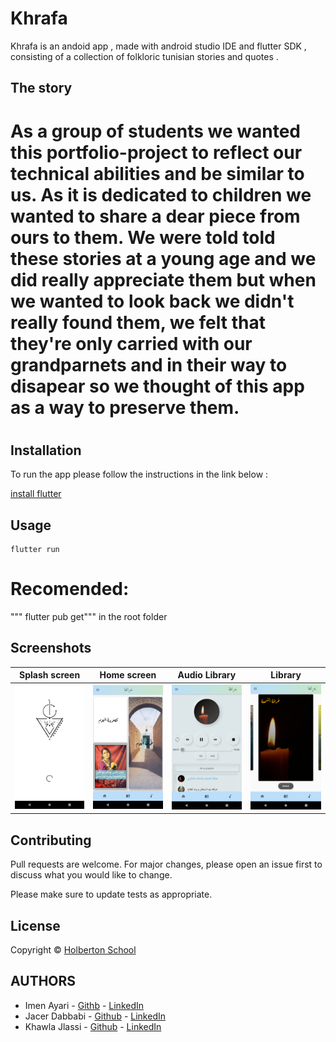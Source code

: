 # Khrafa

Khrafa is an andoid app , made with android studio IDE and flutter SDK , consisting of a collection of folkloric tunisian stories and quotes .

## The story 
<H1>As a group of students we wanted this portfolio-project to reflect our technical abilities and be similar to us. As it is dedicated to children we wanted to share a dear piece from ours to them.
We were told told these stories at a young age and we did really appreciate them but when we wanted to look back we didn't really found them, we felt that they're only carried with our grandparnets and in their way to disapear so we thought of this app as a way to preserve them.<H1>

## Installation

To run the app please follow the instructions in the link below :

[install flutter](https://flutter.dev/docs/get-started/install/windows)

## Usage

```
flutter run
```
# Recomended: 

""" flutter pub get""" in the root folder 

## Screenshots

| Splash screen      | Home screen      | Audio Library      | Library      |
|------------|-------------|------------|-------------|
| ![Splashscreen](https://github.com/jlassi1/Khrafa/blob/main/Screenshots/Screenshot_1604018569.png)      | ![Splashscreen](https://github.com/jlassi1/Khrafa/blob/main/Screenshots/Screenshot_1604017648.png)      | ![Splashscreen](https://github.com/jlassi1/Khrafa/blob/main/Screenshots/Screenshot_1604007113.png)      | ![Splashscreen](https://github.com/jlassi1/Khrafa/blob/main/Screenshots/Screenshot_1604007061.png)      |

## Contributing
Pull requests are welcome. For major changes, please open an issue first to discuss what you would like to change.

Please make sure to update tests as appropriate.

## License
 Copyright © [Holberton School](https://www.holbertonschool.com/)

## AUTHORS
* Imen Ayari - [Githb](https://github.com/Immaannn2222)
             - [LinkedIn](https://www.linkedin.com/in/imen-ayari1-77312a1a2/)
* Jacer Dabbabi - [Github](https://github.com/jaycer95)
             - [LinkedIn](https://www.linkedin.com/in/jacer-dabbabi-a1519a1a1/)
* Khawla Jlassi - [Github](https://github.com/jlassi1)
             - [LinkedIn](https://www.linkedin.com/in/khawla-jlassi-11941019a/)

